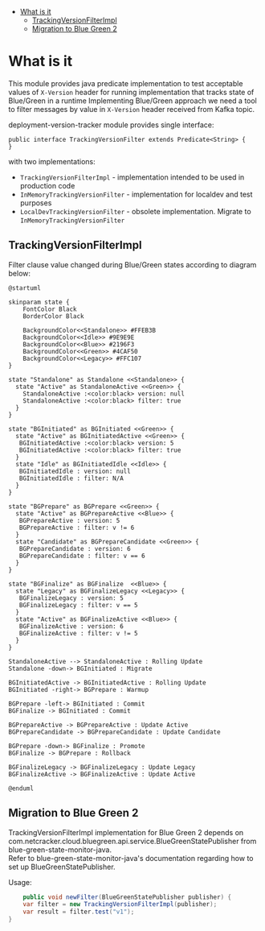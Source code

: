 <!-- TOC -->
* [What is it](#what-is-it)
  * [TrackingVersionFilterImpl](#trackingversionfilterimpl)
  * [Migration to Blue Green 2](#migration-to-blue-green-2)
<!-- TOC -->

# What is it
This module provides java predicate implementation to test acceptable values of `X-Version` header for running      implementation that tracks state of Blue/Green in a runtime 
Implementing Blue/Green approach we need a tool to filter messages by value in `X-Version` header received from
Kafka topic.

deployment-version-tracker module provides single interface:
```
public interface TrackingVersionFilter extends Predicate<String> {
}
```
with two implementations: 
* `TrackingVersionFilterImpl` - implementation intended to be used in production code
* `InMemoryTrackingVersionFilter` - implementation for localdev and test purposes
* `LocalDevTrackingVersionFilter` - obsolete implementation. Migrate to `InMemoryTrackingVersionFilter`  


## TrackingVersionFilterImpl

Filter clause value changed during Blue/Green states according to diagram below: 

```plantuml
@startuml

skinparam state {
    FontColor Black
    BorderColor Black
        
    BackgroundColor<<Standalone>> #FFEB3B
    BackgroundColor<<Idle>> #9E9E9E
    BackgroundColor<<Blue>> #2196F3
    BackgroundColor<<Green>> #4CAF50
    BackgroundColor<<Legacy>> #FFC107
}

state "Standalone" as Standalone <<Standalone>> {
  state "Active" as StandaloneActive <<Green>> {
    StandaloneActive :<color:black> version: null
    StandaloneActive :<color:black> filter: true
  }
}

state "BGInitiated" as BGInitiated <<Green>> {
  state "Active" as BGInitiatedActive <<Green>> {
   BGInitiatedActive :<color:black> version: 5
   BGInitiatedActive :<color:black> filter: true
  }
  state "Idle" as BGInitiatedIdle <<Idle>> {
   BGInitiatedIdle : version: null
   BGInitiatedIdle : filter: N/A
  }
}

state "BGPrepare" as BGPrepare <<Green>> {
  state "Active" as BGPrepareActive <<Blue>> {
   BGPrepareActive : version: 5
   BGPrepareActive : filter: v != 6
  }
  state "Candidate" as BGPrepareCandidate <<Green>> {
   BGPrepareCandidate : version: 6
   BGPrepareCandidate : filter: v == 6
  }
}

state "BGFinalize" as BGFinalize  <<Blue>> {
  state "Legacy" as BGFinalizeLegacy <<Legacy>> {
   BGFinalizeLegacy : version: 5
   BGFinalizeLegacy : filter: v == 5
  }
  state "Active" as BGFinalizeActive <<Blue>> {
   BGFinalizeActive : version: 6
   BGFinalizeActive : filter: v != 5
  }
}

StandaloneActive --> StandaloneActive : Rolling Update
Standalone -down-> BGInitiated : Migrate

BGInitiatedActive -> BGInitiatedActive : Rolling Update
BGInitiated -right-> BGPrepare : Warmup

BGPrepare -left-> BGInitiated : Commit
BGFinalize -> BGInitiated : Commit

BGPrepareActive -> BGPrepareActive : Update Active
BGPrepareCandidate -> BGPrepareCandidate : Update Candidate

BGPrepare -down-> BGFinalize : Promote
BGFinalize -> BGPrepare : Rollback

BGFinalizeLegacy -> BGFinalizeLegacy : Update Legacy
BGFinalizeActive -> BGFinalizeActive : Update Active

@enduml
```

## Migration to Blue Green 2
TrackingVersionFilterImpl implementation for Blue Green 2 depends on com.netcracker.cloud.bluegreen.api.service.BlueGreenStatePublisher from blue-green-state-monitor-java.  
Refer to blue-green-state-monitor-java's documentation regarding how to set up BlueGreenStatePublisher.

Usage:

```java
    public void newFilter(BlueGreenStatePublisher publisher) {
    var filter = new TrackingVersionFilterImpl(publisher);
    var result = filter.test("v1");
}
```
